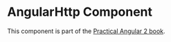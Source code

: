 # AngularHttp Component 

This component is part of the [Practical Angular 2 book](https://leanpub.com/practical-angular-2).